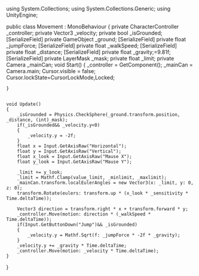 using System.Collections;
using System.Collections.Generic;
using UnityEngine;

public class Movement : MonoBehaviour
{
    private CharacterController _controller;
    private Vector3 _velocity;
    private bool _isGrounded;
    [SerializeField] private GameObject _ground;
    [SerializeField] private float _jumpForce;
    [SerializeField] private float _walkSpeed;
    [SerializeField] private float _distance;
    [SerializeField] private float _gravity;=9.81f;
    [SerializeField] private LayerMask _mask;
    private float _limit;
    private Camera _mainCan;
    void Start()
    {
        _controller = GetComponent<CharacterController>();
        _mainCan = Camera.main;
        Cursor.visible = false;
        Cursor.lockState=CursorLockMode,Locked;

    }

   
    void Update()
    {
        _isGrounded = Physics.CheckSphere(_ground.transform.position, _distance, (int)_mask);
        if(_isGrounded&& _velocity.y<0)
        {
            _velocity.y = -2f;
        }
        float x = Input.GetAxisRaw("Horizontal");
        float y = Input.GetAxisRaw("Vertical");
        float x_look = Input.GetAxisRaw("Mause X");
        float y_look = Input.GetAxisRaw("Mause Y");
       
        _limit += y_look;
        _limit = Mathf.Clamp(value_limit, _minlimit, _maxlimit);
        _mainCan.transform.localEulerAngles = new Vector3(x: _limit, y: 0, z: 0);
        transform.Rotate(eulers: transform.up * (x_look * _sensitivity * Time.deltaTime));

        Vector3 direction = transform.right * x + transform.forward * y;
        _controller.Move(motion: direction * (_walkSpeed * Time.deltaTime));
        if(Input.GetButtonDown("Jump")&& _isGrounded)
        {
            _velocity.y = Mathf.Sqrt(f: _jumpForce * -2f * _gravity);
        }
        _velocity.y += _gravity * Time.deltaTime;
        _controller.Move(motion: _velocity * Time.deltaTime);
    }
}


